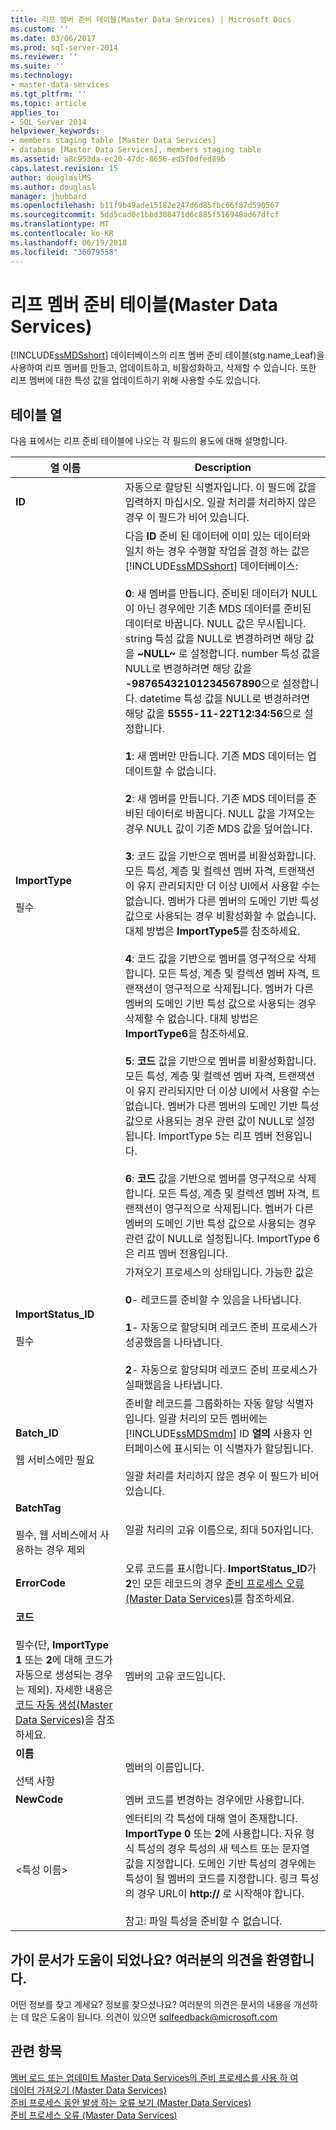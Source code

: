```yaml
---
title: 리프 멤버 준비 테이블(Master Data Services) | Microsoft Docs
ms.custom: ''
ms.date: 03/06/2017
ms.prod: sql-server-2014
ms.reviewer: ''
ms.suite: ''
ms.technology:
- master-data-services
ms.tgt_pltfrm: ''
ms.topic: article
applies_to:
- SQL Server 2014
helpviewer_keywords:
- members staging table [Master Data Services]
- database [Master Data Services], members staging table
ms.assetid: a8c953da-ec20-47dc-8656-ed5f0dfed89b
caps.latest.revision: 15
author: douglaslMS
ms.author: douglasl
manager: jhubbard
ms.openlocfilehash: b11f9b49ade15182e247d6d85fbc66f87d590567
ms.sourcegitcommit: 5dd5cad0c1bbd308471d6c885f516948ad67dfcf
ms.translationtype: MT
ms.contentlocale: ko-KR
ms.lasthandoff: 06/19/2018
ms.locfileid: "36079558"
---
```

# <a name="leaf-member-staging-table-master-data-services"></a>리프 멤버 준비 테이블(Master Data Services)
  [!INCLUDE[ssMDSshort](../includes/ssmdsshort-md.md)] 데이터베이스의 리프 멤버 준비 테이블(stg.name_Leaf)을 사용하여 리프 멤버를 만들고, 업데이트하고, 비활성화하고, 삭제할 수 있습니다. 또한 리프 멤버에 대한 특성 값을 업데이트하기 위해 사용할 수도 있습니다.  
  
##  <a name="TableColumns"></a> 테이블 열  
 다음 표에서는 리프 준비 테이블에 나오는 각 필드의 용도에 대해 설명합니다.  
  
|열 이름|Description|  
|-----------------|-----------------|  
|**ID**|자동으로 할당된 식별자입니다. 이 필드에 값을 입력하지 마십시오. 일괄 처리를 처리하지 않은 경우 이 필드가 비어 있습니다.|  
|**ImportType**<br /><br /> 필수|다음 **ID** 준비 된 데이터에 이미 있는 데이터와 일치 하는 경우 수행할 작업을 결정 하는 값은 [!INCLUDE[ssMDSshort](../includes/ssmdsshort-md.md)] 데이터베이스:<br /><br /> **0**: 새 멤버를 만듭니다. 준비된 데이터가 NULL이 아닌 경우에만 기존 MDS 데이터를 준비된 데이터로 바꿉니다. NULL 값은 무시됩니다. string 특성 값을 NULL로 변경하려면 해당 값을 **~NULL~** 로 설정합니다. number 특성 값을 NULL로 변경하려면 해당 값을 **-98765432101234567890**으로 설정합니다. datetime 특성 값을 NULL로 변경하려면 해당 값을 **5555-11-22T12:34:56**으로 설정합니다.<br /><br /> **1**: 새 멤버만 만듭니다. 기존 MDS 데이터는 업데이트할 수 없습니다.<br /><br /> **2**: 새 멤버를 만듭니다. 기존 MDS 데이터를 준비된 데이터로 바꿉니다. NULL 값을 가져오는 경우 NULL 값이 기존 MDS 값을 덮어씁니다.<br /><br /> **3**: 코드 값을 기반으로 멤버를 비활성화합니다. 모든 특성, 계층 및 컬렉션 멤버 자격, 트랜잭션이 유지 관리되지만 더 이상 UI에서 사용할 수는 없습니다. 멤버가 다른 멤버의 도메인 기반 특성 값으로 사용되는 경우 비활성화할 수 없습니다. 대체 방법은 **ImportType5**를 참조하세요.<br /><br /> **4**: 코드 값을 기반으로 멤버를 영구적으로 삭제합니다. 모든 특성, 계층 및 컬렉션 멤버 자격, 트랜잭션이 영구적으로 삭제됩니다. 멤버가 다른 멤버의 도메인 기반 특성 값으로 사용되는 경우 삭제할 수 없습니다. 대체 방법은 **ImportType6**을 참조하세요.<br /><br /> **5**: **코드** 값을 기반으로 멤버를 비활성화합니다. 모든 특성, 계층 및 컬렉션 멤버 자격, 트랜잭션이 유지 관리되지만 더 이상 UI에서 사용할 수는 없습니다. 멤버가 다른 멤버의 도메인 기반 특성 값으로 사용되는 경우 관련 값이 NULL로 설정됩니다. ImportType 5는 리프 멤버 전용입니다.<br /><br /> **6**: **코드** 값을 기반으로 멤버를 영구적으로 삭제합니다. 모든 특성, 계층 및 컬렉션 멤버 자격, 트랜잭션이 영구적으로 삭제됩니다. 멤버가 다른 멤버의 도메인 기반 특성 값으로 사용되는 경우 관련 값이 NULL로 설정됩니다. ImportType 6은 리프 멤버 전용입니다.|  
|**ImportStatus_ID**<br /><br /> 필수|가져오기 프로세스의 상태입니다. 가능한 값은<br /><br /> **0**- 레코드를 준비할 수 있음을 나타냅니다.<br /><br /> **1**- 자동으로 할당되며 레코드 준비 프로세스가 성공했음을 나타냅니다.<br /><br /> **2**- 자동으로 할당되며 레코드 준비 프로세스가 실패했음을 나타냅니다.|  
|**Batch_ID**<br /><br /> 웹 서비스에만 필요|준비할 레코드를 그룹화하는 자동 할당 식별자입니다. 일괄 처리의 모든 멤버에는 [!INCLUDE[ssMDSmdm](../includes/ssmdsmdm-md.md)] ID **열의** 사용자 인터페이스에 표시되는 이 식별자가 할당됩니다.<br /><br /> 일괄 처리를 처리하지 않은 경우 이 필드가 비어 있습니다.|  
|**BatchTag**<br /><br /> 필수, 웹 서비스에서 사용하는 경우 제외|일괄 처리의 고유 이름으로, 최대 50자입니다.|  
|**ErrorCode**|오류 코드를 표시합니다. **ImportStatus_ID**가 **2**인 모든 레코드의 경우 [준비 프로세스 오류&#40;Master Data Services&#41;](staging-process-errors-master-data-services.md)를 참조하세요.|  
|**코드**<br /><br /> 필수(단, **ImportType 1** 또는 **2**에 대해 코드가 자동으로 생성되는 경우는 제외). 자세한 내용은 [코드 자동 생성&#40;Master Data Services&#41;](../../2014/master-data-services/automatic-code-creation-master-data-services.md)을 참조하세요.|멤버의 고유 코드입니다.|  
|**이름**<br /><br /> 선택 사항|멤버의 이름입니다.|  
|**NewCode**|멤버 코드를 변경하는 경우에만 사용합니다.|  
|\<특성 이름>|엔터티의 각 특성에 대해 열이 존재합니다. **ImportType** **0** 또는 **2**에 사용합니다. 자유 형식 특성의 경우 특성의 새 텍스트 또는 문자열 값을 지정합니다. 도메인 기반 특성의 경우에는 특성이 될 멤버의 코드를 지정합니다. 링크 특성의 경우 URL이 **http://** 로 시작해야 합니다.<br /><br /> 참고: 파일 특성을 준비할 수 없습니다.|  
  
##  <a name="feedback"></a> 가이 문서가 도움이 되었나요? 여러분의 의견을 환영합니다.  
 어떤 정보를 찾고 계세요? 정보를 찾으셨나요? 여러분의 의견은 문서의 내용을 개선하는 데 많은 도움이 됩니다. 의견이 있으면 [sqlfeedback@microsoft.com](mailto:sqlfeedback@microsoft.com?subject=Your%20feedback%20about%20the%20Leaf%20Member%20Staging%20Table%20page)  
  
## <a name="see-also"></a>관련 항목  
 [멤버 로드 또는 업데이트 Master Data Services의 준비 프로세스를 사용 하 여](/sql/2014/master-data-services/add-update-and-delete-data-master-data-services)   
 [데이터 가져오기 &#40;Master Data Services&#41;](overview-importing-data-from-tables-master-data-services.md)   
 [준비 프로세스 동안 발생 하는 오류 보기 &#40;Master Data Services&#41;](view-errors-that-occur-during-staging-master-data-services.md)   
 [준비 프로세스 오류 &#40;Master Data Services&#41;](staging-process-errors-master-data-services.md)  
  
  
